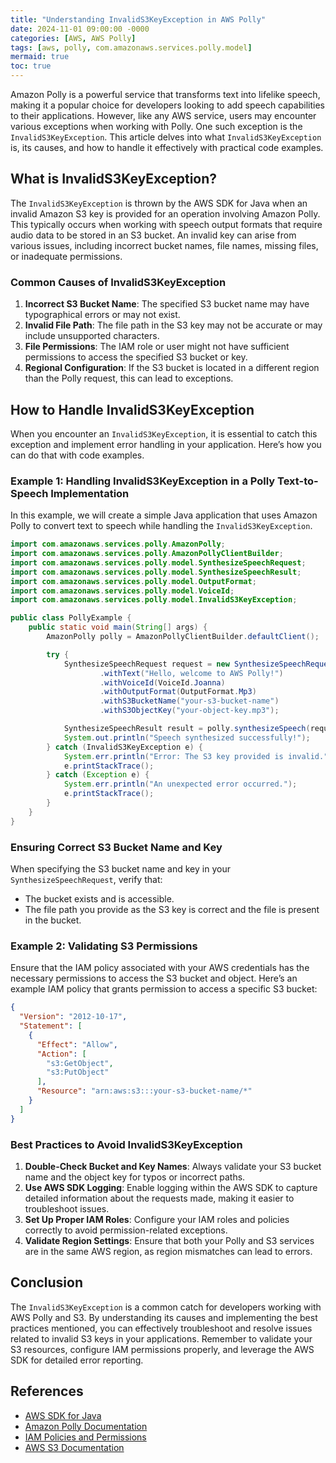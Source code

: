 ```yaml
---
title: "Understanding InvalidS3KeyException in AWS Polly"
date: 2024-11-01 09:00:00 -0000
categories: [AWS, AWS Polly]
tags: [aws, polly, com.amazonaws.services.polly.model]
mermaid: true
toc: true
---
```



Amazon Polly is a powerful service that transforms text into lifelike speech, making it a popular choice for developers looking to add speech capabilities to their applications. However, like any AWS service, users may encounter various exceptions when working with Polly. One such exception is the `InvalidS3KeyException`. This article delves into what `InvalidS3KeyException` is, its causes, and how to handle it effectively with practical code examples.

## What is InvalidS3KeyException?

The `InvalidS3KeyException` is thrown by the AWS SDK for Java when an invalid Amazon S3 key is provided for an operation involving Amazon Polly. This typically occurs when working with speech output formats that require audio data to be stored in an S3 bucket. An invalid key can arise from various issues, including incorrect bucket names, file names, missing files, or inadequate permissions.

### Common Causes of InvalidS3KeyException

1. **Incorrect S3 Bucket Name**: The specified S3 bucket name may have typographical errors or may not exist.
2. **Invalid File Path**: The file path in the S3 key may not be accurate or may include unsupported characters.
3. **File Permissions**: The IAM role or user might not have sufficient permissions to access the specified S3 bucket or key.
4. **Regional Configuration**: If the S3 bucket is located in a different region than the Polly request, this can lead to exceptions.

## How to Handle InvalidS3KeyException

When you encounter an `InvalidS3KeyException`, it is essential to catch this exception and implement error handling in your application. Here’s how you can do that with code examples.

### Example 1: Handling InvalidS3KeyException in a Polly Text-to-Speech Implementation

In this example, we will create a simple Java application that uses Amazon Polly to convert text to speech while handling the `InvalidS3KeyException`.

```java
import com.amazonaws.services.polly.AmazonPolly;
import com.amazonaws.services.polly.AmazonPollyClientBuilder;
import com.amazonaws.services.polly.model.SynthesizeSpeechRequest;
import com.amazonaws.services.polly.model.SynthesizeSpeechResult;
import com.amazonaws.services.polly.model.OutputFormat;
import com.amazonaws.services.polly.model.VoiceId;
import com.amazonaws.services.polly.model.InvalidS3KeyException;

public class PollyExample {
    public static void main(String[] args) {
        AmazonPolly polly = AmazonPollyClientBuilder.defaultClient();

        try {
            SynthesizeSpeechRequest request = new SynthesizeSpeechRequest()
                    .withText("Hello, welcome to AWS Polly!")
                    .withVoiceId(VoiceId.Joanna)
                    .withOutputFormat(OutputFormat.Mp3)
                    .withS3BucketName("your-s3-bucket-name")
                    .withS3ObjectKey("your-object-key.mp3");

            SynthesizeSpeechResult result = polly.synthesizeSpeech(request);
            System.out.println("Speech synthesized successfully!");
        } catch (InvalidS3KeyException e) {
            System.err.println("Error: The S3 key provided is invalid.");
            e.printStackTrace();
        } catch (Exception e) {
            System.err.println("An unexpected error occurred.");
            e.printStackTrace();
        }
    }
}
```

### Ensuring Correct S3 Bucket Name and Key

When specifying the S3 bucket name and key in your `SynthesizeSpeechRequest`, verify that:

- The bucket exists and is accessible.
- The file path you provide as the S3 key is correct and the file is present in the bucket.

### Example 2: Validating S3 Permissions

Ensure that the IAM policy associated with your AWS credentials has the necessary permissions to access the S3 bucket and object. Here’s an example IAM policy that grants permission to access a specific S3 bucket:

```json
{
  "Version": "2012-10-17",
  "Statement": [
    {
      "Effect": "Allow",
      "Action": [
        "s3:GetObject",
        "s3:PutObject"
      ],
      "Resource": "arn:aws:s3:::your-s3-bucket-name/*"
    }
  ]
}
```

### Best Practices to Avoid InvalidS3KeyException

1. **Double-Check Bucket and Key Names**: Always validate your S3 bucket name and the object key for typos or incorrect paths.
2. **Use AWS SDK Logging**: Enable logging within the AWS SDK to capture detailed information about the requests made, making it easier to troubleshoot issues.
3. **Set Up Proper IAM Roles**: Configure your IAM roles and policies correctly to avoid permission-related exceptions.
4. **Validate Region Settings**: Ensure that both your Polly and S3 services are in the same AWS region, as region mismatches can lead to errors.

## Conclusion

The `InvalidS3KeyException` is a common catch for developers working with AWS Polly and S3. By understanding its causes and implementing the best practices mentioned, you can effectively troubleshoot and resolve issues related to invalid S3 keys in your applications. Remember to validate your S3 resources, configure IAM permissions properly, and leverage the AWS SDK for detailed error reporting.

## References

- [AWS SDK for Java](https://aws.amazon.com/sdk-for-java/)
- [Amazon Polly Documentation](https://docs.aws.amazon.com/polly/latest/dg/what-is.html)
- [IAM Policies and Permissions](https://docs.aws.amazon.com/IAM/latest/UserGuide/access_policies.html)
- [AWS S3 Documentation](https://docs.aws.amazon.com/AmazonS3/latest/userguide/Welcome.html)